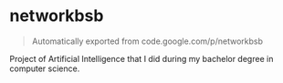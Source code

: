 # networkbsb

> Automatically exported from code.google.com/p/networkbsb

Project of Artificial Intelligence that I did during my bachelor degree in computer science.
